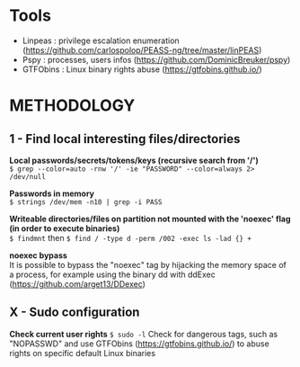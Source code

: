 # Tools
- Linpeas : privilege escalation enumeration (https://github.com/carlospolop/PEASS-ng/tree/master/linPEAS)
- Pspy : processes, users infos (https://github.com/DominicBreuker/pspy)
- GTFObins : Linux binary rights abuse (https://gtfobins.github.io/)  
  
# METHODOLOGY
## 1 - Find local interesting files/directories   
**Local passwords/secrets/tokens/keys (recursive search from '/')**  
	`$ grep --color=auto -rnw '/' -ie "PASSWORD" --color=always 2> /dev/null`   
	
**Passwords in memory**  
	`$ strings /dev/mem -n10 | grep -i PASS`  
	
**Writeable directories/files on partition not mounted with the 'noexec' flag (in order to execute binaries)**  
	`$ findmnt` then `$ find / -type d -perm /002 -exec ls -lad {} +`   
  
**noexec bypass**  
	It is possible to bypass the "noexec" tag by hijacking the memory space of a process, for example using the binary dd with ddExec (https://github.com/arget13/DDexec)  
   
## X - Sudo configuration  
**Check current user rights** 
	`$ sudo -l`
	Check for dangerous tags, such as "NOPASSWD" and use GTFObins (https://gtfobins.github.io/) to abuse rights on specific default Linux binaries
